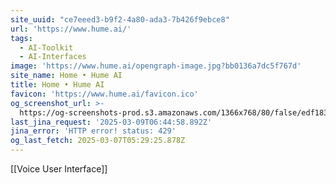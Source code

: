 ```yaml
---
site_uuid: "ce7eeed3-b9f2-4a80-ada3-7b426f9ebce8"
url: 'https://www.hume.ai/'
tags:
  - AI-Toolkit
  - AI-Interfaces
image: 'https://www.hume.ai/opengraph-image.jpg?bb0136a7dc5f767d'
site_name: Home • Hume AI
title: Home • Hume AI
favicon: 'https://www.hume.ai/favicon.ico'
og_screenshot_url: >-
  https://og-screenshots-prod.s3.amazonaws.com/1366x768/80/false/edf183c5934d0b7576e658de717b0caf767a18afda6c57d4dce805308268f8dd.jpeg
last_jina_request: '2025-03-09T06:44:58.892Z'
jina_error: 'HTTP error! status: 429'
og_last_fetch: 2025-03-07T05:29:25.878Z
---
```

[[Voice User Interface]]

